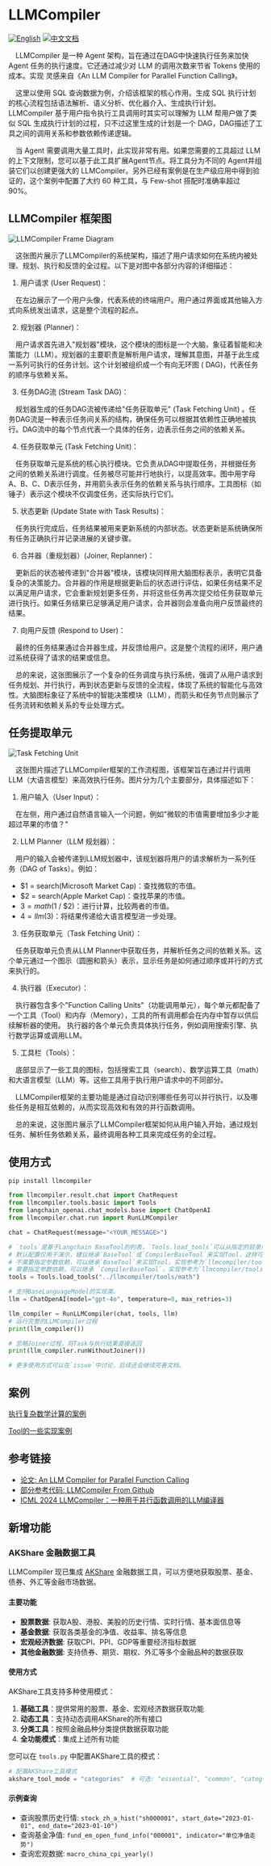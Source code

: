 # LLMCompiler

[![English](https://img.shields.io/badge/English-Click-yellow)](README.md)
[![中文文档](https://img.shields.io/badge/中文文档-点击查看-orange)](README-zh.md)

&emsp;LLMCompiler 是一种 Agent 架构，旨在通过在DAG中快速执行任务来加快 Agent 任务的执行速度。它还通过减少对 LLM 的调用次数来节省 Tokens 使用的成本。实现
灵感来自《An LLM Compiler for Parallel Function Calling》。

&emsp;这里以使用 SQL 查询数据为例，介绍该框架的核心作用。生成 SQL 执行计划的核心流程包括语法解析、语义分析、优化器介入、生成执行计划。LLMCompiler 基于用户指令执行工具调用时其实可以理解为 LLM 帮用户做了类似 SQL 生成执行计划的过程，只不过这里生成的计划是一个 DAG，DAG描述了工具之间的调用关系和参数依赖传递逻辑。

&emsp;当 Agent 需要调用大量工具时，此实现非常有用。如果您需要的工具超过 LLM 的上下文限制，您可以基于此工具扩展Agent节点。将工具分为不同的
Agent并组装它们以创建更强大的 LLMCompiler。另外已经有案例是在生产级应用中得到验证的，这个案例中配置了大约 60 种工具，与 Few-shot 搭配时准确率超过
90%。

## LLMCompiler 框架图

![LLMCompiler Frame Diagram](images/frame.png)

&emsp;这张图片展示了LLMCompiler的系统架构，描述了用户请求如何在系统内被处理、规划、执行和反馈的全过程。以下是对图中各部分内容的详细描述：

1. 用户请求 (User Request)：

&emsp;在左边展示了一个用户头像，代表系统的终端用户。用户通过界面或其他输入方式向系统发出请求，这是整个流程的起点。

2. 规划器 (Planner)：

&emsp;用户请求首先进入"规划器"模块，这个模块的图标是一个大脑，象征着智能和决策能力（LLM）。规划器的主要职责是解析用户请求，理解其意图，并基于此生成一系列可执行的任务计划。这个计划被组织成一个有向无环图 (
DAG)，代表任务的顺序与依赖关系。

3. 任务DAG流 (Stream Task DAG)：

&emsp;规划器生成的任务DAG流被传递给"任务获取单元" (Task Fetching Unit)
。任务DAG流是一种表示任务间关系的结构，确保任务可以根据其依赖性正确地被执行。DAG流中的每个节点代表一个具体的任务，边表示任务之间的依赖关系。

4. 任务获取单元 (Task Fetching Unit)：

&emsp;任务获取单元是系统的核心执行模块。它负责从DAG中提取任务，并根据任务之间的依赖关系进行调度。任务被尽可能并行地执行，以提高效率。图中用字母A、B、C、D表示任务，并用箭头表示任务的依赖关系与执行顺序。工具图标（如锤子）表示这个模块不仅调度任务，还实际执行它们。

5. 状态更新 (Update State with Task Results)：

&emsp;任务执行完成后，任务结果被用来更新系统的内部状态。状态更新是系统确保所有任务正确执行并记录进展的关键步骤。

6. 合并器（重规划器）(Joiner, Replanner)：

&emsp;更新后的状态被传递到"合并器"模块，该模块同样用大脑图标表示，表明它具备复杂的决策能力。合并器的作用是根据更新后的状态进行评估，如果任务结果不足以满足用户请求，它会重新规划更多任务，并将这些任务再次提交给任务获取单元进行执行。如果任务结果已足够满足用户请求，合并器则会准备向用户反馈最终的结果。

7. 向用户反馈 (Respond to User)：

&emsp;最终的任务结果通过合并器生成，并反馈给用户。这是整个流程的闭环，用户通过系统获得了请求的结果或信息。

&emsp;总的来说，这张图展示了一个复杂的任务调度与执行系统，强调了从用户请求到任务规划、并行执行，再到状态更新与反馈的全流程，体现了系统的智能化与高效性。大脑图标象征了系统中的智能决策模块（LLM），而箭头和任务节点则展示了任务流转和依赖关系的专业处理方式。

## 任务提取单元

![Task Fetching Unit](images/task-fetch.png)

&emsp;这张图片描述了LLMCompiler框架的工作流程图，该框架旨在通过并行调用LLM（大语言模型）来高效执行任务。图片分为几个主要部分，具体描述如下：

1. 用户输入（User Input）：

&emsp;在左侧，用户通过自然语言输入一个问题，例如"微软的市值需要增加多少才能超过苹果的市值？"

2. LLM Planner（LLM 规划器）：

&emsp;用户的输入会被传递到LLM规划器中，该规划器将用户的请求解析为一系列任务（DAG of Tasks）。例如：

- $1 = search(Microsoft Market Cap)：查找微软的市值。
- $2 = search(Apple Market Cap)：查找苹果的市值。
- $3 = math($1 / $2)：进行计算，比较两者的市值。
- $4 = llm($3)：将结果传递给大语言模型进一步处理。

3. 任务获取单元（Task Fetching Unit）：

&emsp;任务获取单元负责从LLM Planner中获取任务，并解析任务之间的依赖关系。这个单元通过一个图示（圆圈和箭头）表示，显示任务是如何通过顺序或并行的方式来执行的。

4. 执行器（Executor）：

&emsp;执行器包含多个"Function Calling Units"（功能调用单元），每个单元都配备了一个工具（Tool）和内存（Memory），工具的所有调用都会在内存中暂存以供后续解析器的使用。
执行器的各个单元负责具体执行任务，例如调用搜索引擎、执行数学运算或调用LLM。

5. 工具栏（Tools）：

&emsp;底部显示了一些工具的图标，包括搜索工具（search）、数学运算工具（math）和大语言模型（LLM）等。这些工具用于执行用户请求中的不同部分。

&emsp;LLMCompiler框架的主要功能是通过自动识别哪些任务可以并行执行，以及哪些任务是相互依赖的，从而实现高效和有效的并行函数调用。

&emsp;总的来说，这张图片展示了LLMCompiler框架如何从用户输入开始，通过规划任务、解析任务依赖关系，最终调用各种工具来完成任务的全过程。

## 使用方式

```shell
pip install llmcompiler
```

```py
from llmcompiler.result.chat import ChatRequest
from llmcompiler.tools.basic import Tools
from langchain_openai.chat_models.base import ChatOpenAI
from llmcompiler.chat.run import RunLLMCompiler

chat = ChatRequest(message="<YOUR_MESSAGE>")

# `tools`是基于Langchain BaseTool的列表，`Tools.load_tools`可以从指定的目录或者`.py`中自动加载Tools.
# 默认配置仅用于演示，建议继承`BaseTool`或`CompilerBaseTool`来实现Tool，这样可以更好地控制一些细节。
# 不需要指定参数依赖，可以继承`BaseTool`来实现Tool，实现参考为`llmcompiler/tools/basetool/fund_basic_v1.py`。
# 需要指定参数依赖，可以继承 `CompilerBaseTool`，实现参考为`llmcompiler/tools/math/math_tools.py,llmcompiler/tools/basetool/fund_basic_v2.py`。 
tools = Tools.load_tools("../llmcompiler/tools/math")

# 支持BaseLanguageModel的实现类。
llm = ChatOpenAI(model="gpt-4o", temperature=0, max_retries=3)

llm_compiler = RunLLMCompiler(chat, tools, llm)
# 运行完整的LLMCompiler过程
print(llm_compiler())

# 忽略Joiner过程，将Task与执行结果直接返回
print(llm_compiler.runWithoutJoiner())

# 更多使用方式可以在`issue`中讨论，后续还会继续完善文档。
```

## 案例

[执行复杂数学计算的案例](docs/dag-demo.md)

[Tool的一些实现案例](llmcompiler/tools/basetool)

## 参考链接

- [论文: An LLM Compiler for Parallel Function Calling](https://arxiv.org/abs/2312.04511)
- [部分参考代码: LLMCompiler From Github](https://github.com/langchain-ai/langgraph/blob/main/examples/llm-compiler/LLMCompiler.ipynb)
- [ICML 2024 LLMCompiler：一种用于并行函数调用的LLM编译器](https://github.com/SqueezeAILab/LLMCompiler)

## 新增功能

### AKShare 金融数据工具

LLMCompiler 现已集成 [AKShare](https://akshare.akfamily.xyz/) 金融数据工具，可以方便地获取股票、基金、债券、外汇等金融市场数据。

#### 主要功能

- **股票数据**: 获取A股、港股、美股的历史行情、实时行情、基本面信息等
- **基金数据**: 获取各类基金的净值、收益率、排名等信息
- **宏观经济数据**: 获取CPI、PPI、GDP等重要经济指标数据
- **其他金融数据**: 支持债券、期货、期权、外汇等多个金融品种的数据获取

#### 使用方式

AKShare工具支持多种使用模式：

1. **基础工具**：提供常用的股票、基金、宏观经济数据获取功能
2. **动态工具**：支持动态调用AKShare的所有接口
3. **分类工具**：按照金融品种分类提供数据获取功能
4. **全功能模式**：集成上述所有功能

您可以在 `tools.py` 中配置AKShare工具的模式：

```python
# 配置AKShare工具模式
akshare_tool_mode = "categories"  # 可选: "essential", "common", "categories", "full"
```

#### 示例查询

- 查询股票历史行情: `stock_zh_a_hist("sh000001", start_date="2023-01-01", end_date="2023-01-10")`
- 查询基金净值: `fund_em_open_fund_info("000001", indicator="单位净值走势")`
- 查询宏观数据: `macro_china_cpi_yearly()`

